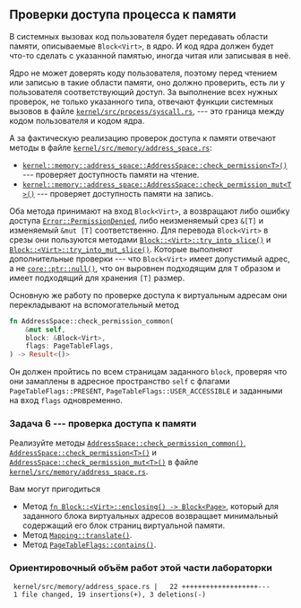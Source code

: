## Проверки доступа процесса к памяти

В системных вызовах код пользователя будет передавать области памяти, описываемые `Block<Virt>`,
в ядро.
И код ядра должен будет что-то сделать с указанной памятью,
иногда читая или записывая в неё.

Ядро не может доверять коду пользователя, поэтому перед чтением или записью в такие области памяти,
оно должно проверить, есть ли у пользователя соответствующий доступ.
За выполнение всех нужных проверок, не только указанного типа,
отвечают функции системных вызовов в файле [`kernel/src/process/syscall.rs`](https://gitlab.com/sergey-v-galtsev/nikka-public/-/blob/master/kernel/src/process/syscall.rs), ---
это граница между кодом пользователя и кодом ядра.

А за фактическую реализацию проверок доступа к памяти отвечают методы в файле [`kernel/src/memory/address_space.rs`](https://gitlab.com/sergey-v-galtsev/nikka-public/-/blob/master/kernel/src/memory/address_space.rs):

- [`kernel::memory::address_space::AddressSpace::check_permission<T>()`](../../doc/kernel/memory/address_space/struct.AddressSpace.html#method.check_permission) --- проверяет доступность памяти на чтение.
- [`kernel::memory::address_space::AddressSpace::check_permission_mut<T>()`](../../doc/kernel/memory/address_space/struct.AddressSpace.html#method.check_permission_mut) --- проверяет доступность памяти на запись.

Оба метода принимают на вход `Block<Virt>`, а возвращают либо ошибку доступа
[`Error::PermissionDenied`](../../doc/kernel/error/enum.Error.html#variant.PermissionDenied),
либо неизменяемый срез `&[T]` и изменяемый `&mut [T]` соответственно.
Для перевода `Block<Virt>` в срезы они пользуются методами
[`Block::<Virt>::try_into_slice()`](../../doc/ku/memory/block/struct.Block.html#method.try_into_slice) и
[`Block::<Virt>::try_into_mut_slice()`](../../doc/ku/memory/block/struct.Block.html#method.try_into_mut_slice).
Которые выполняют дополнительные проверки --- что `Block<Virt>` имеет допустимый адрес, а не
[`core::ptr::null()`](https://doc.rust-lang.org/nightly/core/ptr/fn.null.html),
что он выровнен подходящим для `T` образом и имеет подходящий для хранения `[T]` размер.

Основную же работу по проверке доступа к виртуальным адресам они перекладывают на вспомогательный метод

```rust
fn AddressSpace::check_permission_common(
    &mut self,
    block: &Block<Virt>,
    flags: PageTableFlags,
) -> Result<()>
```

Он должен пройтись по всем страницам заданного `block`, проверяя что они замаплены в адресное пространство `self`
с флагами `PageTableFlags::PRESENT`, `PageTableFlags::USER_ACCESSIBLE` и заданными на вход `flags` одновременно.


### Задача 6 --- проверка доступа к памяти

Реализуйте методы [`AddressSpace::check_permission_common()`](../../doc/kernel/memory/address_space/struct.AddressSpace.html#method.check_permission_common), [`AddressSpace::check_permission<T>()`](../../doc/kernel/memory/address_space/struct.AddressSpace.html#method.check_permission) и [`AddressSpace::check_permission_mut<T>()`](../../doc/kernel/memory/address_space/struct.AddressSpace.html#method.check_permission_mut) в файле [`kernel/src/memory/address_space.rs`](https://gitlab.com/sergey-v-galtsev/nikka-public/-/blob/master/kernel/src/memory/address_space.rs).

Вам могут пригодиться

- Метод [`fn Block::<Virt>::enclosing() -> Block<Page>`](../../doc/ku/memory/block/struct.Block.html#method.enclosing), который для заданного блока виртуальных адресов возвращает минимальный содержащий его блок страниц виртуальной памяти.
- Метод [`Mapping::translate()`](../../doc/kernel/memory/mapping/struct.Mapping.html#method.translate).
- Метод [`PageTableFlags::contains()`](../../doc/ku/memory/mmu/struct.PageTableFlags.html#method.contains).


### Ориентировочный объём работ этой части лабораторки

```console
 kernel/src/memory/address_space.rs |   22 +++++++++++++++++++---
 1 file changed, 19 insertions(+), 3 deletions(-)
```

